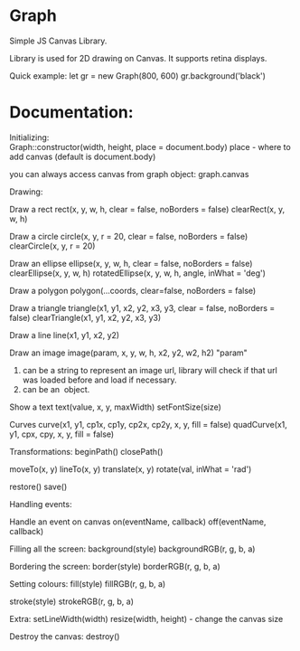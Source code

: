 # Graph
Simple JS Canvas Library.

Library is used for 2D drawing on Canvas.
It supports retina displays.

Quick example:
let gr = new Graph(800, 600)
gr.background('black')

# Documentation:

Initializing:                                                                                                              
Graph::constructor(width, height, place = document.body)
place - where to add canvas (default is document.body)

you can always access canvas from graph object: graph.canvas

Drawing:
 
Draw a rect 
rect(x, y, w, h, clear = false, noBorders = false)
clearRect(x, y, w, h) 

Draw a circle
circle(x, y, r = 20, clear = false, noBorders = false)
clearCircle(x, y, r = 20)

Draw an ellipse
ellipse(x, y, w, h, clear = false, noBorders = false) 
clearEllipse(x, y, w, h)
rotatedEllipse(x, y, w, h, angle, inWhat = 'deg')

Draw a polygon
polygon(...coords, clear=false, noBorders = false)

Draw a triangle
triangle(x1, y1, x2, y2, x3, y3, clear = false, noBorders = false)
clearTriangle(x1, y1, x2, y2, x3, y3)

Draw a line
line(x1, y1, x2, y2)

Draw an image
image(param, x, y, w, h, x2, y2, w2, h2) 
"param"
1. can be a string to represent an image url, library will check if that url was loaded before and load if necessary.
2. can be an <img/> object.

Show a text
text(value, x, y, maxWidth)
setFontSize(size)

Curves
curve(x1, y1, cp1x, cp1y, cp2x, cp2y, x, y, fill = false)
quadCurve(x1, y1, cpx, cpy, x, y, fill = false)

Transformations:
beginPath()
closePath()

moveTo(x, y)
lineTo(x, y)
translate(x, y)
rotate(val, inWhat = 'rad')

restore()
save()

Handling events:

Handle an event on canvas
on(eventName, callback)
off(eventName, callback)

Filling all the screen:
background(style)
backgroundRGB(r, g, b, a)

Bordering the screen:
border(style)
borderRGB(r, g, b, a)

Setting colours:
fill(style)
fillRGB(r, g, b, a)

stroke(style)
strokeRGB(r, g, b, a)

Extra:
setLineWidth(width)
resize(width, height) - change the canvas size 
 
Destroy the canvas:
destroy() 
